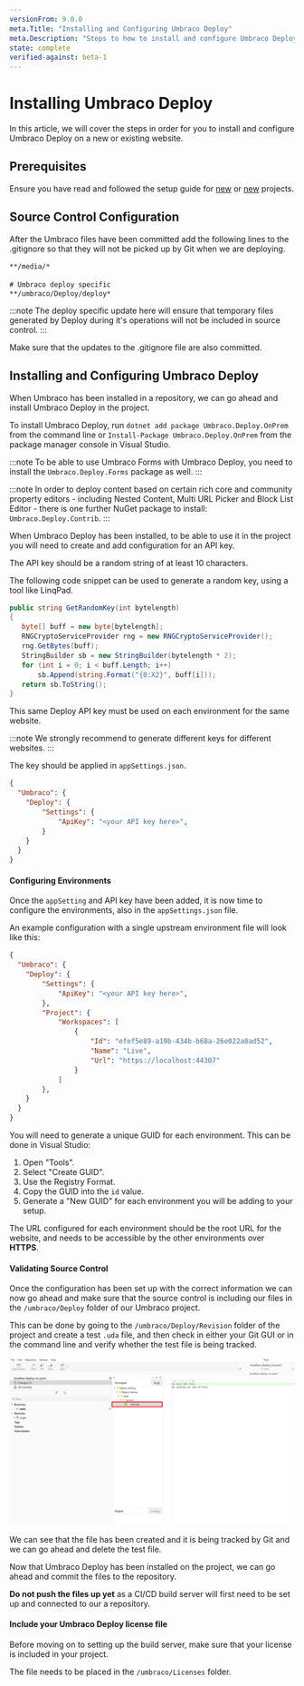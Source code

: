 ```yaml
---
versionFrom: 9.0.0
meta.Title: "Installing and Configuring Umbraco Deploy"
meta.Description: "Steps to how to install and configure Umbraco Deploy"
state: complete
verified-against: beta-1
---
```


# Installing Umbraco Deploy

In this article, we will cover the steps in order for you to install and configure Umbraco Deploy on a new or existing website.

## Prerequisites

Ensure you have read and followed the setup guide for [new](../New-site/index-v9) or [new](../Existing-site/index-v9) projects.

## Source Control Configuration

After the Umbraco files have been committed add the following lines to the .gitignore so that they will not be picked up by Git when we are deploying.

```none
**/media/*

# Umbraco deploy specific
**/umbraco/Deploy/deploy*
```

:::note
The deploy specific update here will ensure that temporary files generated by Deploy during it's operations will not be included in source control.
:::

Make sure that the updates to the .gitignore file are also committed.

## Installing and Configuring Umbraco Deploy

When Umbraco has been installed in a repository, we can go ahead and install Umbraco Deploy in the project.

To install Umbraco Deploy, run `dotnet add package Umbraco.Deploy.OnPrem` from the command line or `Install-Package Umbraco.Deploy.OnPrem` from the package manager console in Visual Studio.

:::note
To be able to use Umbraco Forms with Umbraco Deploy, you need to install the  `Umbraco.Deploy.Forms` package as well.
:::

:::note
In order to deploy content based on certain rich core and community property editors - including Nested Content, Multi URL Picker and Block List Editor - there is one further NuGet package to install: `Umbraco.Deploy.Contrib`.
:::

When Umbraco Deploy has been installed, to be able to use it in the project you will need to create and add configuration for an API key.

The API key should be a random string of at least 10 characters.

The following code snippet can be used to generate a random key, using a tool like LinqPad.

```C#
public string GetRandomKey(int bytelength)
{
   byte[] buff = new byte[bytelength];
   RNGCryptoServiceProvider rng = new RNGCryptoServiceProvider();
   rng.GetBytes(buff);
   StringBuilder sb = new StringBuilder(bytelength * 2);
   for (int i = 0; i < buff.Length; i++)
       sb.Append(string.Format("{0:X2}", buff[i]));
   return sb.ToString();
}
```

This same Deploy API key must be used on each environment for the same website.

:::note
We strongly recommend to generate different keys for different websites.
:::

The key should be applied in `appSettings.json`.

```json
{
  "Umbraco": {
    "Deploy": {
        "Settings": {
            "ApiKey": "<your API key here>",
        }
    }
  }
}
```

#### Configuring Environments

Once the `appSetting` and API key have been added, it is now time to configure the environments, also in the `appSettings.json` file.

An example configuration with a single upstream environment file will look like this:

```json
{
  "Umbraco": {
    "Deploy": {
        "Settings": {
            "ApiKey": "<your API key here>",
        },
        "Project": {
            "Workspaces": [
                {
                    "Id": "efef5e89-a19b-434b-b68a-26e022a0ad52",
                    "Name": "Live",
                    "Url": "https://localhost:44307"
                }
            ]
        },
    }
  }
}
```

You will need to generate a unique GUID for each environment. This can be done in Visual Studio:

1. Open "Tools".
2. Select "Create GUID".
3. Use the Registry Format.
4. Copy the GUID into the `id` value.
5. Generate a "New GUID" for each environment you will be adding to your setup.

The URL configured for each environment should be the root URL for the website, and needs to be accessible by the other environments over **HTTPS**.

#### Validating Source Control

Once the configuration has been set up with the correct information we can now go ahead and make sure that the source control is including our files in the `/umbraco/Deploy` folder of our Umbraco project.

This can be done by going to the `/umbraco/Deploy/Revision` folder of the project and create a test `.uda` file, and then check in either your Git GUI or in the command line and verify whether the test file is being tracked.

![Test UDA file](images/test-UDA.png)

We can see that the file has been created and it is being tracked by Git and we can go ahead and delete the test file.

Now that Umbraco Deploy has been installed on the project, we can go ahead and commit the files to the repository.

**Do not push the files up yet** as a CI/CD build server will first need to be set up and connected to our a repository.

#### Include your Umbraco Deploy license file

Before moving on to setting up the build server, make sure that your license is included in your project.

The file needs to be placed in the `/umbraco/Licenses` folder.
